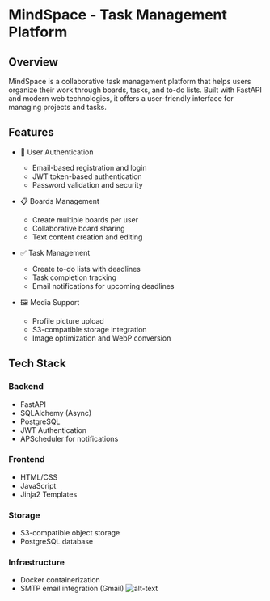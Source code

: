 # MindSpace - Task Management Platform

## Overview
MindSpace is a collaborative task management platform that helps users organize their work through boards, tasks, and to-do lists. Built with FastAPI and modern web technologies, it offers a user-friendly interface for managing projects and tasks.

## Features
- 👤 User Authentication
  - Email-based registration and login
  - JWT token-based authentication
  - Password validation and security

- 📋 Boards Management
  - Create multiple boards per user
  - Collaborative board sharing
  - Text content creation and editing

- ✅ Task Management
  - Create to-do lists with deadlines
  - Task completion tracking
  - Email notifications for upcoming deadlines

- 🖼️ Media Support
  - Profile picture upload
  - S3-compatible storage integration
  - Image optimization and WebP conversion

## Tech Stack
### Backend
- FastAPI
- SQLAlchemy (Async)
- PostgreSQL
- JWT Authentication
- APScheduler for notifications

### Frontend
- HTML/CSS
- JavaScript
- Jinja2 Templates

### Storage
- S3-compatible object storage
- PostgreSQL database

### Infrastructure
- Docker containerization
- SMTP email integration (Gmail)
![alt-text](https://github.com/svjskhntrfk/Project_AlmostNotion_DeepPython/blob/main/IMG_9012.gif)
